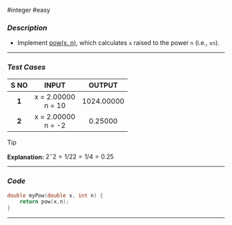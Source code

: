 #integer  #easy 
### *Description*  ###

- Implement [pow(x, n)](http://www.cplusplus.com/reference/valarray/pow/), which calculates `x` raised to the power `n` (i.e., `xn`).
---
### *Test Cases* ###

| **S NO** |         **INPUT**         | **OUTPUT** |
| :------: | :-----------------------: | :--------: |
|  **1**   | x = 2.00000<br>n = 10<br> | 1024.00000 |
|  **2**   |   x = 2.00000<br>n = -2   |  0.25000   |

> [!TIP]
> **Explanation:** $2^-2 = 1/22 = 1/4 = 0.25$

---
### *Code* ###

```c
double myPow(double x, int n) {
	return pow(x,n);
}
```
---